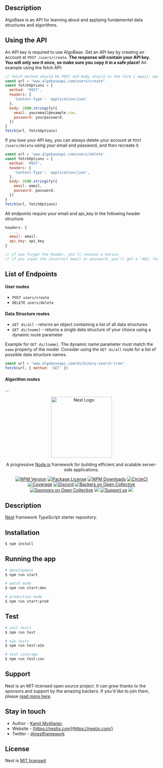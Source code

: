 ## Description

AlgoBase is an API for learning about and applying fundamental data structures and algorithms.

## Using the API

An API key is required to use AlgoBase. Get an API key by creating an account at `POST /users/create`. **The response will contain your API key. You will only see it once, so make sure you copy it in a safe place!**
An example using the fetch API:
```JavaScript
// fetch method should be POST and body should in the form { email: email, password: password }
const url = "www.algobaseapi.com/users/create"
const fetchOptions = {
  method: 'POST',
  headers: {
    'Content-Type': 'application/json'
  },
  body: JSON.stringify({
    email: youremail@example.com,
    password: yourpassword,
  })
}
fetch(url, fetchOptions)
```
If you lose your API key, you can always delete your account at `POST /users/delete` using your email and password, and then recreate it.
```JavaScript
const url = 'www.algobaseapi.com/users/delete'
const fetchOptions = {
  method: 'POST',
  headers: {
    'Content-Type': 'application/json',
  },
  body: JSON.stringify({
    email: email,
    password: password,
  })
}
fetch(url, fetchOptions)
```
All endpoints require your email and api_key in the following header structure.
```JavaScript
headers: {
  ...,
  email: email,
  api_key: api_key
}

// if you forget the header, you'll receive a notice.
// if you input the incorrect email or password, you'll get a "403, forbidden resource" error.
```
## List of Endpoints

#### User routes
- `POST users/create`
- `DELETE users/delete`

#### Data Structure routes
- `GET ds/all` - returns an object containing a list of all data structures
- `GET ds/[name]` - returns a single data structure of your choice using a dynamic route parameter

Example for `GET ds/[name]`. The dynamic name parameter must match the `name` property of the model. Consider using the `GET ds/all` route for a list of possible data structure names.
```JavaScript
const url = "www.algobaseapi.com/ds/binary-search-tree"
fetch(url, { method: 'GET' })
```

#### Algorithm routes


...
<p align="center">
  <a href="http://nestjs.com/" target="blank"><img src="https://nestjs.com/img/logo-small.svg" width="200" alt="Nest Logo" /></a>
</p>

[circleci-image]: https://img.shields.io/circleci/build/github/nestjs/nest/master?token=abc123def456
[circleci-url]: https://circleci.com/gh/nestjs/nest

  <p align="center">A progressive <a href="http://nodejs.org" target="_blank">Node.js</a> framework for building efficient and scalable server-side applications.</p>
    <p align="center">
<a href="https://www.npmjs.com/~nestjscore" target="_blank"><img src="https://img.shields.io/npm/v/@nestjs/core.svg" alt="NPM Version" /></a>
<a href="https://www.npmjs.com/~nestjscore" target="_blank"><img src="https://img.shields.io/npm/l/@nestjs/core.svg" alt="Package License" /></a>
<a href="https://www.npmjs.com/~nestjscore" target="_blank"><img src="https://img.shields.io/npm/dm/@nestjs/common.svg" alt="NPM Downloads" /></a>
<a href="https://circleci.com/gh/nestjs/nest" target="_blank"><img src="https://img.shields.io/circleci/build/github/nestjs/nest/master" alt="CircleCI" /></a>
<a href="https://coveralls.io/github/nestjs/nest?branch=master" target="_blank"><img src="https://coveralls.io/repos/github/nestjs/nest/badge.svg?branch=master#9" alt="Coverage" /></a>
<a href="https://discord.gg/G7Qnnhy" target="_blank"><img src="https://img.shields.io/badge/discord-online-brightgreen.svg" alt="Discord"/></a>
<a href="https://opencollective.com/nest#backer" target="_blank"><img src="https://opencollective.com/nest/backers/badge.svg" alt="Backers on Open Collective" /></a>
<a href="https://opencollective.com/nest#sponsor" target="_blank"><img src="https://opencollective.com/nest/sponsors/badge.svg" alt="Sponsors on Open Collective" /></a>
  <a href="https://paypal.me/kamilmysliwiec" target="_blank"><img src="https://img.shields.io/badge/Donate-PayPal-ff3f59.svg"/></a>
    <a href="https://opencollective.com/nest#sponsor"  target="_blank"><img src="https://img.shields.io/badge/Support%20us-Open%20Collective-41B883.svg" alt="Support us"></a>
  <a href="https://twitter.com/nestframework" target="_blank"><img src="https://img.shields.io/twitter/follow/nestframework.svg?style=social&label=Follow"></a>
</p>
  <!--[![Backers on Open Collective](https://opencollective.com/nest/backers/badge.svg)](https://opencollective.com/nest#backer)
  [![Sponsors on Open Collective](https://opencollective.com/nest/sponsors/badge.svg)](https://opencollective.com/nest#sponsor)-->

## Description

[Nest](https://github.com/nestjs/nest) framework TypeScript starter repository.

## Installation

```bash
$ npm install
```

## Running the app

```bash
# development
$ npm run start

# watch mode
$ npm run start:dev

# production mode
$ npm run start:prod
```

## Test

```bash
# unit tests
$ npm run test

# e2e tests
$ npm run test:e2e

# test coverage
$ npm run test:cov
```

## Support

Nest is an MIT-licensed open source project. It can grow thanks to the sponsors and support by the amazing backers. If you'd like to join them, please [read more here](https://docs.nestjs.com/support).

## Stay in touch

- Author - [Kamil Myśliwiec](https://kamilmysliwiec.com)
- Website - [https://nestjs.com](https://nestjs.com/)
- Twitter - [@nestframework](https://twitter.com/nestframework)

## License

Nest is [MIT licensed](LICENSE).
